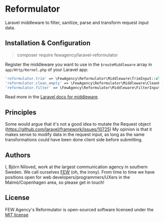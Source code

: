 # Reformulator
Laravel middleware to filter, sanitize, parse and transform request input data.

## Installation & Configuration
> composer require fewagency/laravel-reformulator

Register the middleware you want to use in the `$routeMiddleware` array
in `app/Http/Kernel.php` of your Laravel app: 
```php
'reformulator.trim' => \FewAgency\Reformulator\Middleware\TrimInput::class,
'reformulator.clean_empty' => \FewAgency\Reformulator\Middleware\CleanEmptyInput::class,
'reformulator.filter' => \FewAgency\Reformulator\Middleware\FilterInput::class,
```
Read more in the [Laravel docs for middleware](https://laravel.com/docs/middleware#registering-middleware).

## Principles
Some would argue that it's not a good idea to mutate the Request object
(https://github.com/laravel/framework/issues/10725)
My opinion is that it makes sense to modify data in the request input,
as long as the same transformations could have been done client side before submitting.

## Authors
I, Björn Nilsved, work at the largest communication agency in southern Sweden.
We call ourselves [FEW](http://fewagency.se) (oh, the irony).
From time to time we have positions open for web developers/programmers/UXers in the Malmö/Copenhagen area,
so please get in touch!

## License
FEW Agency's Reformulator is open-sourced software licensed under the
[MIT license](http://opensource.org/licenses/MIT)

